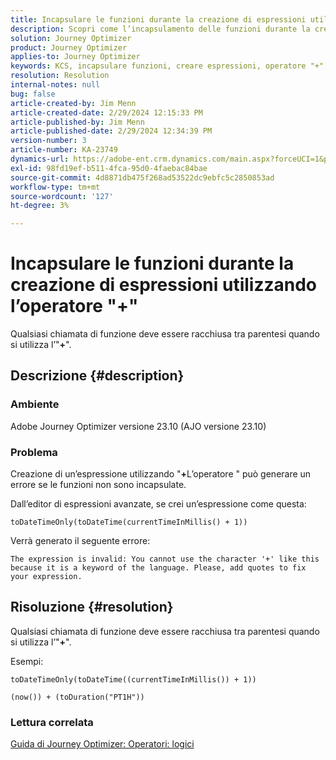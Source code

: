 ```yaml
---
title: Incapsulare le funzioni durante la creazione di espressioni utilizzando l’operatore "+"
description: Scopri come l’incapsulamento delle funzioni durante la creazione di espressioni utilizzando l’operatore "+" evita errori in Adobe Journey Optimizer versione 23.10.
solution: Journey Optimizer
product: Journey Optimizer
applies-to: Journey Optimizer
keywords: KCS, incapsulare funzioni, creare espressioni, operatore "+", Risoluzione dei problemi, AJO versione 23.10, Adobe Journey Optimizer versione 23.10
resolution: Resolution
internal-notes: null
bug: false
article-created-by: Jim Menn
article-created-date: 2/29/2024 12:15:33 PM
article-published-by: Jim Menn
article-published-date: 2/29/2024 12:34:39 PM
version-number: 3
article-number: KA-23749
dynamics-url: https://adobe-ent.crm.dynamics.com/main.aspx?forceUCI=1&pagetype=entityrecord&etn=knowledgearticle&id=064c0037-fcd6-ee11-9079-6045bd006268
exl-id: 98fd19ef-b511-4fca-95d0-4faebac84bae
source-git-commit: 4d8871db475f268ad53522dc9ebfc5c2850853ad
workflow-type: tm+mt
source-wordcount: '127'
ht-degree: 3%

---
```


# Incapsulare le funzioni durante la creazione di espressioni utilizzando l’operatore &quot;+&quot;


Qualsiasi chiamata di funzione deve essere racchiusa tra parentesi quando si utilizza l’&quot;<b>+</b>&quot;.

## Descrizione {#description}


### Ambiente

Adobe Journey Optimizer versione 23.10 (AJO versione 23.10)

### Problema

Creazione di un’espressione utilizzando &quot;<b>+</b>L’operatore &quot; può generare un errore se le funzioni non sono incapsulate.

Dall’editor di espressioni avanzate, se crei un’espressione come questa:


```
toDateTimeOnly(toDateTime(currentTimeInMillis() + 1))
```


Verrà generato il seguente errore:


```
The expression is invalid: You cannot use the character '+' like this because it is a keyword of the language. Please, add quotes to fix your expression.
```



## Risoluzione {#resolution}


Qualsiasi chiamata di funzione deve essere racchiusa tra parentesi quando si utilizza l’&quot;<b>+</b>&quot;.

Esempi:


```
toDateTimeOnly(toDateTime((currentTimeInMillis()) + 1))
```



```
(now()) + (toDuration("PT1H"))
```


### Lettura correlata

[Guida di Journey Optimizer: Operatori: logici](https://experienceleague.adobe.com/docs/journey-optimizer/using/orchestrate-journeys/building-advanced-conditions-journeys/syntax/operators.html#%2B-2)
